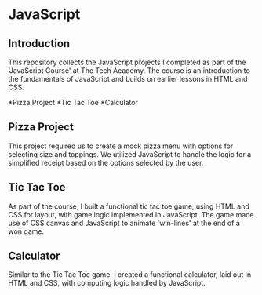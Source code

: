 # JavaScript

## Introduction

This repository collects the JavaScript projects I completed as part of the 'JavaScript Course' at The Tech Academy. The course is an introduction to the fundamentals of JavaScript and builds on earlier lessons in HTML and CSS.

*Pizza Project
*Tic Tac Toe
*Calculator

## Pizza Project

This project required us to create a mock pizza menu with options for selecting size and toppings. We utilized JavaScript to handle the logic for a simplified receipt based on the options selected by the user.

## Tic Tac Toe

As part of the course, I built a functional tic tac toe game, using HTML and CSS for layout, with game logic implemented in JavaScript. The game made use of CSS canvas and JavaScript to animate 'win-lines' at the end of a won game.

## Calculator

Similar to the Tic Tac Toe game, I created a functional calculator, laid out in HTML and CSS, with computing logic handled by JavaScript. 
